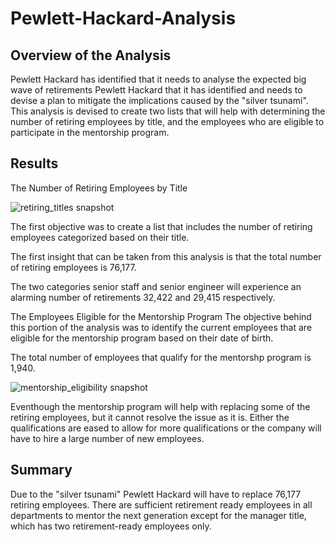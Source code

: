 # Pewlett-Hackard-Analysis

## Overview of the Analysis
Pewlett Hackard has identified that it needs to analyse the expected big wave of retirements Pewlett Hackard that it has identified and needs to devise a plan to mitigate the implications caused by the "silver tsunami". This analysis is devised to create two lists that will help with determining the number of retiring employees by title, and the employees who are eligible to participate in the mentorship program.

## Results
The Number of Retiring Employees by Title

![retiring_titles snapshot](https://user-images.githubusercontent.com/104873181/194359984-34900a36-257b-4923-b2ba-7da7424b132a.png)

The first objective was to create a list that includes the number of retiring employees categorized based on their title.

The first insight that can be taken from this analysis is that the total number of retiring employees is 76,177.

The two categories senior staff and senior engineer will experience an alarming number of retirements 32,422 and 29,415 respectively.

The Employees Eligible for the Mentorship Program
The objective behind this portion of the analysis was to identify the current employees that are eligible for the mentorship program based on their date of birth.

The total number of employees that qualify for the mentorshp program is 1,940.

![mentorship_eligibility snapshot](https://user-images.githubusercontent.com/104873181/194360480-739a254a-946a-4a27-8bd8-eb9dc72d7f42.png)

Eventhough the mentorship program will help with replacing some of the retiring employees, but it cannot resolve the issue as it is. Either the qualifications are eased to allow for more qualifications or the company will have to hire a large number of new employees.

## Summary
Due to the "silver tsunami" Pewlett Hackard will have to replace 76,177 retiring employees. There are sufficient retirement ready employees in all departments to mentor the next generation except for the manager title, which has two retirement-ready employees only.
